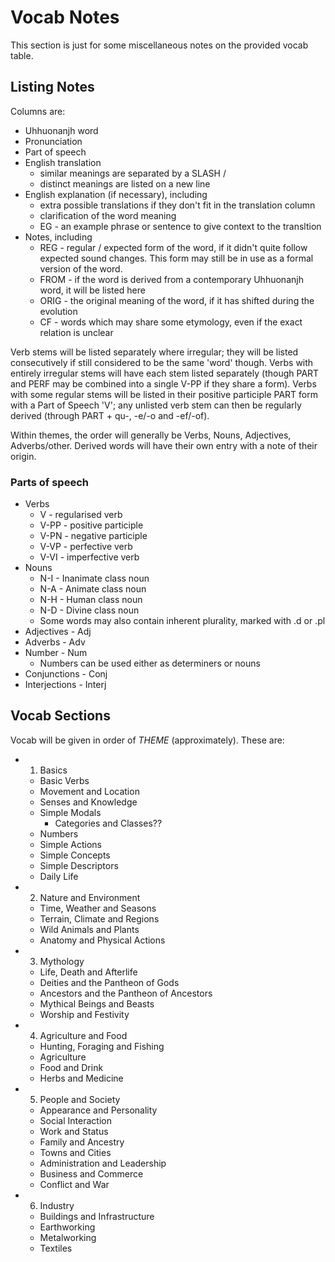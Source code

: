 # Vocab Notes

This section is just for some miscellaneous notes on the provided vocab table.

## Listing Notes

Columns are:

- Uhhuonanjh word
- Pronunciation
- Part of speech
- English translation
  - similar meanings are separated by a SLASH /
  - distinct meanings are listed on a new line
- English explanation (if necessary), including
  - extra possible translations if they don't fit in the translation column
  - clarification of the word meaning
  - EG - an example phrase or sentence to give context to the transltion
- Notes, including
  - REG - regular / expected form of the word, if it didn't quite follow expected sound changes.  This form may still be in use as a formal version of the word.
  - FROM - if the word is derived from a contemporary Uhhuonanjh word, it will be listed here
  - ORIG - the original meaning of the word, if it has shifted during the evolution
  - CF - words which may share some etymology, even if the exact relation is unclear

Verb stems will be listed separately where irregular; they will be listed consecutively if still considered to be the same 'word' though.  Verbs with entirely irregular stems will have each stem listed separately (though PART and PERF may be combined into a single V-PP if they share a form).  Verbs with some regular stems will be listed in their positive participle PART form with a Part of Speech 'V'; any unlisted verb stem can then be regularly derived (through PART + qu-, -e/-o and -ef/-of).

Within themes, the order will generally be Verbs, Nouns, Adjectives, Adverbs/other.  Derived words will have their own entry with a note of their origin.

### Parts of speech

- Verbs
  - V - regularised verb
  - V-PP - positive participle
  - V-PN - negative participle
  - V-VP - perfective verb
  - V-VI - imperfective verb
- Nouns
  - N-I - Inanimate class noun
  - N-A - Animate class noun
  - N-H - Human class noun
  - N-D - Divine class noun
  - Some words may also contain inherent plurality, marked with .d or .pl
- Adjectives - Adj
- Adverbs - Adv
- Number - Num
  - Numbers can be used either as determiners or nouns
- Conjunctions - Conj
- Interjections - Interj

## Vocab Sections

Vocab will be given in order of *THEME* (approximately).  These are:

- 1. Basics
  - Basic Verbs
  - Movement and Location
  - Senses and Knowledge
  - Simple Modals
    - Categories and Classes??
  - Numbers
  - Simple Actions
  - Simple Concepts
  - Simple Descriptors
  - Daily Life
- 2. Nature and Environment
  - Time, Weather and Seasons
  - Terrain, Climate and Regions
  - Wild Animals and Plants
  - Anatomy and Physical Actions
- 3. Mythology
  - Life, Death and Afterlife
  - Deities and the Pantheon of Gods
  - Ancestors and the Pantheon of Ancestors
  - Mythical Beings and Beasts
  - Worship and Festivity
- 4. Agriculture and Food
  - Hunting, Foraging and Fishing
  - Agriculture
  - Food and Drink
  - Herbs and Medicine
- 5. People and Society
  - Appearance and Personality
  - Social Interaction
  - Work and Status
  - Family and Ancestry
  - Towns and Cities
  - Administration and Leadership
  - Business and Commerce
  - Conflict and War
- 6. Industry
  - Buildings and Infrastructure
  - Earthworking
  - Metalworking
  - Textiles

